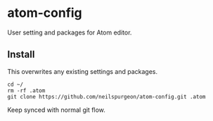 # atom-config
User setting and packages for Atom editor.

## Install
This overwrites any existing settings and packages.

```
cd ~/
rm -rf .atom
git clone https://github.com/neilspurgeon/atom-config.git .atom
```

Keep synced with normal git flow.
